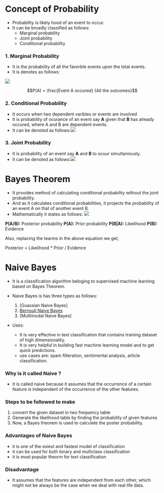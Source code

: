 # Concept of Probability
- Probability is likely hood of an event to occur. 
- It can be broadly classified as follows:
    - Marginal probability
    - Joint probability
    - Conditional probability
    
### 1. Marginal Probability
- It is the probability of all the favorble events upon the total events.
- It is denotes as follows: 
<img src="https://render.githubusercontent.com/render/math?math=P(A) = \frac{Event A occured}{All the outcomes}">

$$P(A) = \frac{Event A occured} {All the outcomes}$$

### 2. Conditional Probability
- It occurs when two dependent varibles or events are involved
- It is probability of ocurance of an event say **A** given that **B** has already occured, where A and B are dependent events.
- It can be denoted as follows:<img src="https://render.githubusercontent.com/render/math?math=P(\frac{A}{B})=\frac{P(\frac{B}{A})P(A)}{P(B)}">


### 3. Joint Probability
- It is probability of an event say **A** and **B** to ocuur simultaniously. 
- It can be denoted as follows:<img src="https://render.githubusercontent.com/render/math?math=P(A and B)">


# Bayes Theorem
- It provides method of calculating conditional probability without the joint probability.
- And as it calculates conditional probabilities, it projects the probability of an event A on that of another event B.
- Mathematically it states as follows: <img src="https://render.githubusercontent.com/render/math?math=P(\frac{A}{B}) = \frac{P(\frac{B}{A}) P(A)}{P(B)}">

**P(A/B):** Posterior probability
**P(A):** Prior probability
**P(B|A):** Likelihood
**P(B):** Evidence

Also, replacing the tearms in the above equation we get,

Posterior = Likelihood * Prior / Evidence


# Naive Bayes
- It is a classification algorithm beloging to supervised machine learning based on Bayes Theorem.
- Naive Bayes is has three types as follows:
    1. [Guassian Naive Bayes]
    2. [Bernouli Naive Bayes](https://github.com/Rxtreem65/Machine_Learning_Notes/blob/main/Machine%20Learning/Supervised%20Learning/Classification/Naive%20Based/Bernoulli_Naive_Bayes.ipynb)
    3. [Mutltinodal Naive Bayes]
    
- Uses:
    * It is very effective in text classification that contains training dataset of high dimensionality.
    * It is very helpful in building fast machine learning model and to get quick predictions.
    * use cases are: spam filteration, sentimental analysis, article classification.


### Why is it called Naive ?
- It is called naive because it assumes that the occurrence of a certain feature is independent of the occurrence of the other features.

### Steps to be followed to make 
1. convert the given dataset in two frequency table
2. Generate the likelihood table by finding the probability of given features
3. Now, a Bayes theorem is used to calculate the poster probability.

### Advantages of Naive Bayes
* it is one of the esiest and fastest model of classification 
* it can be used for both binary and multiclass classification
* it is most popular theorm for text classification

### Disadvantage
* It assumes that the features are independent from each other, which might not be always be the case when we deal with real life data.